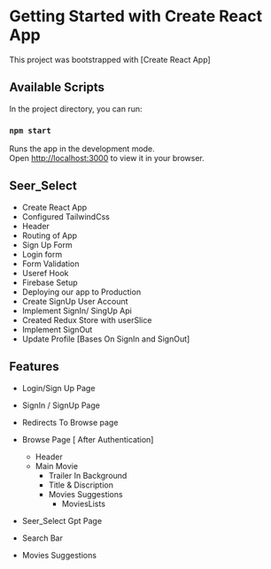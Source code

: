 # Getting Started with Create React App

This project was bootstrapped with [Create React App]

## Available Scripts

In the project directory, you can run:

### `npm start`

Runs the app in the development mode.\
Open [http://localhost:3000](http://localhost:3000) to view it in your browser.

## Seer_Select

  - Create React App
  - Configured TailwindCss
  - Header
  - Routing of App 
  - Sign Up Form
  - Login form
  - Form Validation
  - Useref Hook
  - Firebase Setup
  - Deploying our app to Production 
  - Create SignUp User Account
  - Implement SignIn/ SingUp Api
  - Created Redux Store with userSlice
  - Implement SignOut 
  - Update Profile [Bases On SignIn and SignOut]

## Features

 - Login/Sign Up Page
  - SignIn / SignUp Page
  - Redirects To Browse page
 
 - Browse Page [ After Authentication]
   - Header
    - Main Movie
      - Trailer In Background
      - Title & Discription
      - Movies Suggestions
        - MoviesLists

 - Seer_Select Gpt Page
  - Search Bar
  - Movies Suggestions